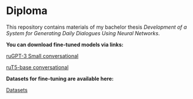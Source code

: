 # Diploma
This repository contains materials of my bachelor thesis *Development of a System for Generating Daily Dialogues Using Neural Networks*.

**You can download fine-tuned models via links:**

[ruGPT-3 Small conversational](https://drive.google.com/drive/folders/13hFtyxxR9lzQo9cLUhOhwwaqdXZxQXBm?usp=sharing)

[ruT5-base conversational](https://drive.google.com/drive/folders/1i225Lx06BQr3N0aOm3TBaZL5Ruo1cPg8?usp=sharing)

**Datasets for fine-tuning are available here:**

[Datasets](https://drive.google.com/drive/folders/1tGgZQXnoZRan997WB34ap8WfIvnlaBxh?usp=sharing)